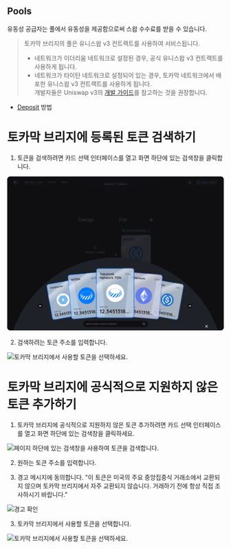 ## Pools
유동성 공급자는 풀에서 유동성을 제공함으로써 스왑 수수료를 받을 수 있습니다.


> 토카막 브리지의 풀은 유니스왑 v3 컨트랙트를 사용하여 서비스됩니다.  
> * 네트워크가 이더리움 네트워크로 설정된 경우, 공식 유니스왑 v3 컨트랙트를 사용하게 됩니다. 
> * 네트워크가 타이탄 네트워크로 설정되어 있는 경우, 토카막 네트워크에서 배포한 유니스왑 v3 컨트랙트를 사용하게 됩니다.  
개발자들은 Uniswap v3의 [개발 가이드](https://docs.uniswap.org/contracts/v3/overview)를 참고하는 것을 권장합니다.

* [Deposit](https://github.com/tokamak-network/tokamak-bridge-user-guide/blob/main/KR/Deposit.md)  방법

# 토카막 브리지에 등록된 토큰 검색하기
1. 토큰을 검색하려면 카드 선택 인터페이스를 열고 화면 하단에 있는 검색창을 클릭합니다.

![페이지 하단에 있는 검색창을 사용하여 토큰을 검색합니다.](/image/search01.png "페이지 하단에 있는 검색창을 사용하여 토큰을 검색합니다..")

2. 검색하려는 토큰 주소를 입력합니다.

![토카막 브리지에서 사용할 토큰을 선택하세요.](/image/search02.avif "토카막 브리지에서 사용할 토큰을 선택하세요.")

# 토카막 브리지에 공식적으로 지원하지 않은 토큰 추가하기

1. 토카막 브리지에 공식적으로 지원하지 않은 토큰 추가하려면 카드 선택 인터페이스를 열고 화면 하단에 있는 검색창을 클릭하세요.

![페이지 하단에 있는 검색창을 사용하여 토큰을 검색합니다.](/image/search03.avif "페이지 하단에 있는 검색창을 사용하여 토큰을 검색합니다.")

2. 원하는 토큰 주소를 입력합니다.

3. 경고 메시지에 동의합니다. "이 토큰은 미국의 주요 중앙집중식 거래소에서 교환되지 않으며 토카막 브리지에서 자주 교환되지 않습니다. 거래하기 전에 항상 직접 조사하시기 바랍니다."

![경고 확인](/image/search04.avif "경고 확인")

3. 토카막 브리지에서 사용할 토큰을 선택합니다.

![토카막 브리지에서 사용할 토큰을 선택하세요.](/image/search05.avif "토카막 브리지에서 사용할 토큰을 선택하세요.")

